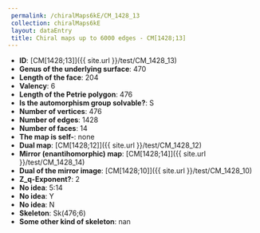 ```yaml
--- 
 permalink: /chiralMaps6kE/CM_1428_13 
 collection: chiralMaps6kE
 layout: dataEntry
 title: Chiral maps up to 6000 edges - CM[1428;13]
---
```


- **ID**: [CM[1428;13]]({{ site.url }}/test/CM_1428_13)
- **Genus of the underlying surface**: 470
- **Length of the face**: 204
- **Valency**: 6
- **Length of the Petrie polygon**: 476
- **Is the automorphism group solvable?**: S
- **Number of vertices**: 476
- **Number of edges**: 1428
- **Number of faces**: 14
- **The map is self-**: none
- **Dual map**: [CM[1428;12]]({{ site.url }}/test/CM_1428_12)
- **Mirror (enantihomorphic) map**: [CM[1428;14]]({{ site.url }}/test/CM_1428_14)
- **Dual of the mirror image**: [CM[1428;10]]({{ site.url }}/test/CM_1428_10)
- **Z_q-Exponent?**: 2
- **No idea**:  5:14
- **No idea**: Y
- **No idea**: N
- **Skeleton**: Sk(476;6)
- **Some other kind of skeleton**: nan
